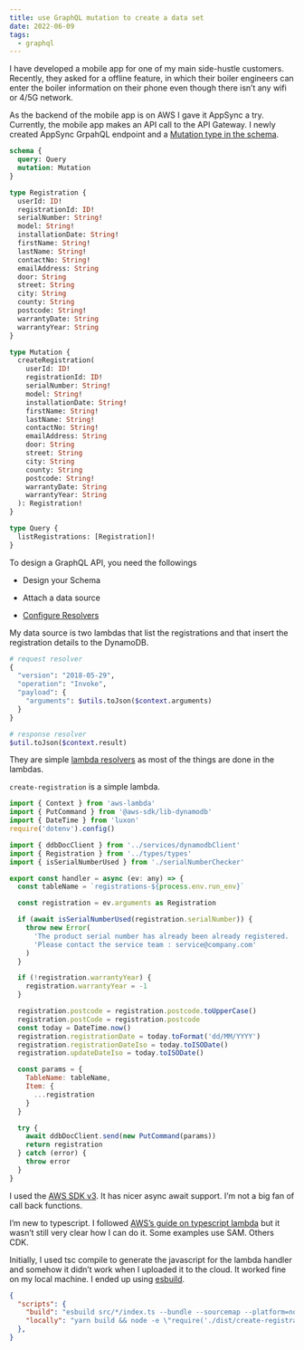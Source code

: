 ```yaml
---
title: use GraphQL mutation to create a data set
date: 2022-06-09
tags:
  - graphql
---
```


I have developed a mobile app for one of my main side-hustle customers. Recently, they asked for a offline feature, in which their boiler engineers can enter the boiler information on their phone even though there isn’t any wifi or 4/5G network. 

As the backend of the mobile app is on AWS I gave it AppSync a try. Currently, the mobile app makes an API call to the API Gateway. I newly created AppSync GrpahQL endpoint and a [Mutation type in the schema](https://graphql.org/learn/schema/).

```graphql
schema {
  query: Query
  mutation: Mutation
}

type Registration {
  userId: ID!
  registrationId: ID!
  serialNumber: String!
  model: String!
  installationDate: String!
  firstName: String!
  lastName: String!
  contactNo: String!
  emailAddress: String
  door: String
  street: String
  city: String
  county: String
  postcode: String!
  warrantyDate: String
  warrantyYear: String
}

type Mutation {
  createRegistration(
    userId: ID!
    registrationId: ID!
    serialNumber: String!
    model: String!
    installationDate: String!
    firstName: String!
    lastName: String!
    contactNo: String!
    emailAddress: String
    door: String
    street: String
    city: String
    county: String
    postcode: String!
    warrantyDate: String
    warrantyYear: String
  ): Registration!
}

type Query {
  listRegistrations: [Registration]!
}
```

To design a GraphQL API, you need the followings

- Design your Schema

- Attach a data source

- [Configure Resolvers](https://docs.aws.amazon.com/appsync/latest/devguide/resolver-util-reference.html#aws-appsync-resolver-mapping-template-util-reference)

My data source is two lambdas that list the registrations and that insert the registration details to the DynamoDB.

```graphql
# request resolver
{
  "version": "2018-05-29",
  "operation": "Invoke",
  "payload": {
    "arguments": $utils.toJson($context.arguments)
  }
}

# response resolver
$util.toJson($context.result)
```

They are simple [lambda resolvers](https://docs.aws.amazon.com/appsync/latest/devguide/tutorial-lambda-resolvers.html) as most of the things are done in the lambdas.

`create-registration` is a simple lambda.

```javascript
import { Context } from 'aws-lambda'
import { PutCommand } from '@aws-sdk/lib-dynamodb'
import { DateTime } from 'luxon'
require('dotenv').config()

import { ddbDocClient } from '../services/dynamodbClient'
import { Registration } from '../types/types'
import { isSerialNumberUsed } from './serialNumberChecker'

export const handler = async (ev: any) => {
  const tableName = `registrations-${process.env.run_env}`

  const registration = ev.arguments as Registration

  if (await isSerialNumberUsed(registration.serialNumber)) {
    throw new Error(
      'The product serial number has already been already registered. ' +
      'Please contact the service team : service@company.com'
    )
  }

  if (!registration.warrantyYear) {
    registration.warrantyYear = -1
  }

  registration.postcode = registration.postcode.toUpperCase()
  registration.postCode = registration.postcode
  const today = DateTime.now()
  registration.registrationDate = today.toFormat('dd/MM/YYYY')
  registration.registrationDateIso = today.toISODate()
  registration.updateDateIso = today.toISODate()

  const params = {
    TableName: tableName,
    Item: {
      ...registration
    }
  }

  try {
    await ddbDocClient.send(new PutCommand(params))
    return registration
  } catch (error) {
    throw error
  }
}
```

I used the [AWS SDK v3](https://www.rwilinski.me/blog/migrating-to-aws-sdk-v3/). It has nicer async await support. I’m not a big fan of call back functions.

I’m new to typescript. I followed [AWS’s guide on typescript lambda](https://docs.aws.amazon.com/lambda/latest/dg/lambda-typescript.html) but it wasn’t still very clear how I can do it. Some examples use SAM. Others CDK. 

Initially, I used tsc compile to generate the javascript for the lambda handler and somehow it didn’t work when I uploaded it to the cloud. It worked fine on my local machine. I ended up using [esbuild](https://esbuild.github.io/). 

```json
{
  "scripts": {
    "build": "esbuild src/*/index.ts --bundle --sourcemap --platform=node --target=es2020 --outdir=dist",
    "locally": "yarn build && node -e \"require('./dist/create-registrations').handler(require('./event.json')).then(x => console.log(x));\"",
  },
}
```

